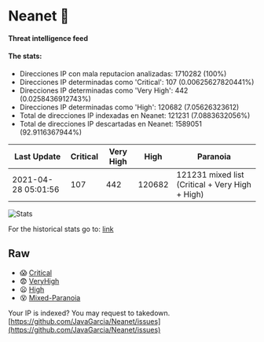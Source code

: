 # Neanet :hocho:
#### Threat intelligence feed
#### The stats:

- Direcciones IP con mala reputacion analizadas: 1710282 (100%)
- Direcciones IP determinadas como 'Critical':  107 (0.00625627820441%)
- Direcciones IP determinadas como 'Very High':  442 (0.0258436912743%)
- Direcciones IP determinadas como 'High':  120682 (7.05626323612)
- Total de direcciones IP indexadas en Neanet:  121231 (7.0883632056%)
- Total de direcciones IP descartadas en Neanet:  1589051 (92.9116367944%)

| Last Update | Critical | Very High | High | Paranoia |
| --- | --- | --- | --- | --- |
| 2021-04-28 05:01:56 | 107 | 442 | 120682 | 121231 mixed list (Critical + Very High + High)|

![Stats](https://docs.google.com/spreadsheets/d/e/2PACX-1vSnaNMIXVabIpDJjufMlzH7poXnshF3mgd8Is1g9ytUEzVsP5my4Trn8f-xkoLLQ38xpL3HtmUexLo6/pubchart?oid=501124687&format=image)

For the historical stats go to: [link](/stats.csv)
## Raw
- :scream: [Critical](https://raw.githubusercontent.com/JavaGarcia/Neanet/master/blacklists/neanet_critical.txt)
- :fearful: [VeryHigh](https://raw.githubusercontent.com/JavaGarcia/Neanet/master/blacklists/neanet_veryHigh.txtt)
- :frowning: [High](https://raw.githubusercontent.com/JavaGarcia/Neanet/master/blacklists/neanet_high.txt)
- :dizzy_face: [Mixed-Paranoia](https://raw.githubusercontent.com/JavaGarcia/Neanet/master/blacklists/neanet_all.txt)


Your IP is indexed? You may request to takedown. [https://github.com/JavaGarcia/Neanet/issues](https://github.com/JavaGarcia/Neanet/issues)



















































































































































































































































































































































































































































































































































































































































































































































































































































































































































































































































































































































































































































































































































































































































































































































































































































































































































































































































































































































































































































































































































































































































































































































































































































































































































































































































































































































































































































































































































































































































































































































































































































































































































































































































































































































































































































































































































































































































































































































































































































































































































































































































































































































































































































































































































































































































































































































































































































































































































































































































































































































































































































































































































































































































































































































































































































































































































































































































































































































































































































































































































